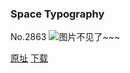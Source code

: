 ### Space Typography
No.2863
![图片不见了~~~](https://imgs.xkcd.com/comics/space_typography.png)

[原址](https://xkcd.com//2863) [下载](https://imgs.xkcd.com/comics/space_typography.png)

